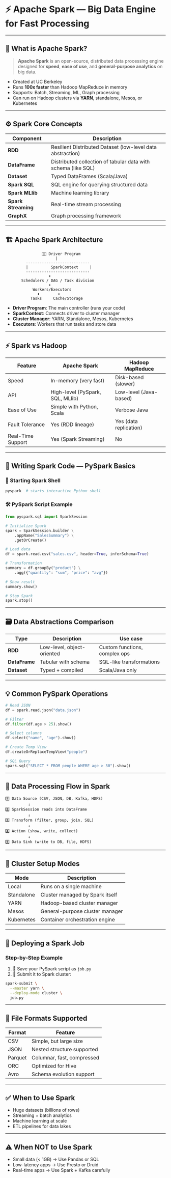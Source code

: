 # ⚡ Apache Spark — Big Data Engine for Fast Processing

---

## 📌 What is Apache Spark?

> **Apache Spark** is an open-source, distributed data processing engine designed for **speed**, **ease of use**, and **general-purpose analytics** on big data.

- Created at UC Berkeley
- Runs **100x faster** than Hadoop MapReduce in memory
- Supports: Batch, Streaming, ML, Graph processing
- Can run on Hadoop clusters via **YARN**, standalone, Mesos, or Kubernetes

---

## ⚙️ Spark Core Concepts

| Component    | Description                                                     |
|--------------|-----------------------------------------------------------------|
| **RDD**      | Resilient Distributed Dataset (low-level data abstraction)      |
| **DataFrame**| Distributed collection of tabular data with schema (like SQL)   |
| **Dataset**  | Typed DataFrames (Scala/Java)                                   |
| **Spark SQL**| SQL engine for querying structured data                         |
| **Spark MLlib** | Machine learning library                                     |
| **Spark Streaming** | Real-time stream processing                              |
| **GraphX**   | Graph processing framework                                      |

---

## 🏗️ Apache Spark Architecture

```
                🧑‍💻 Driver Program
                      |
         ----------------------------
         |          SparkContext     |
         ----------------------------
                   ⬇️
       Schedulers / DAG / Task division
                   ⬇️
            Workers/Executors
              ⬇️        ⬇️
           Tasks     Cache/Storage
```

- **Driver Program**: The main controller (runs your code)
- **SparkContext**: Connects driver to cluster manager
- **Cluster Manager**: YARN, Standalone, Mesos, Kubernetes
- **Executors**: Workers that run tasks and store data

---

## ⚡ Spark vs Hadoop

| Feature            | Apache Spark                         | Hadoop MapReduce                      |
|--------------------|--------------------------------------|----------------------------------------|
| Speed              | In-memory (very fast)                | Disk-based (slower)                    |
| API                | High-level (PySpark, SQL, MLlib)     | Low-level (Java-based)                 |
| Ease of Use        | Simple with Python, Scala            | Verbose Java                           |
| Fault Tolerance    | Yes (RDD lineage)                    | Yes (data replication)                 |
| Real-Time Support  | Yes (Spark Streaming)                | No                                     |

---

## 🧪 Writing Spark Code — PySpark Basics

### 🔧 Starting Spark Shell

```bash
pyspark  # starts interactive Python shell
```

### 🛠️ PySpark Script Example

```python
from pyspark.sql import SparkSession

# Initialize Spark
spark = SparkSession.builder \
    .appName("SalesSummary") \
    .getOrCreate()

# Load data
df = spark.read.csv("sales.csv", header=True, inferSchema=True)

# Transformation
summary = df.groupBy("product") \
    .agg({"quantity": "sum", "price": "avg"})

# Show result
summary.show()

# Stop Spark
spark.stop()
```

---

## 🗃️ Data Abstractions Comparison

| Type        | Description                   | Use case                      |
|-------------|-------------------------------|-------------------------------|
| **RDD**     | Low-level, object-oriented    | Custom functions, complex ops |
| **DataFrame**| Tabular with schema          | SQL-like transformations      |
| **Dataset** | Typed + compiled              | Scala/Java only               |

---

## 💡 Common PySpark Operations

```python
# Read JSON
df = spark.read.json("data.json")

# Filter
df.filter(df.age > 25).show()

# Select columns
df.select("name", "age").show()

# Create Temp View
df.createOrReplaceTempView("people")

# SQL Query
spark.sql("SELECT * FROM people WHERE age > 30").show()
```

---

## 🔄 Data Processing Flow in Spark

```
1️⃣ Data Source (CSV, JSON, DB, Kafka, HDFS)
          ↓
2️⃣ SparkSession reads into DataFrame
          ↓
3️⃣ Transform (filter, group, join, SQL)
          ↓
4️⃣ Action (show, write, collect)
          ↓
5️⃣ Data Sink (write to DB, file, HDFS)
```

---

## 🔌 Cluster Setup Modes

| Mode         | Description                                |
|--------------|--------------------------------------------|
| Local        | Runs on a single machine                   |
| Standalone   | Cluster managed by Spark itself            |
| YARN         | Hadoop-based cluster manager               |
| Mesos        | General-purpose cluster manager            |
| Kubernetes   | Container orchestration engine             |

---

## 🧱 Deploying a Spark Job

### Step-by-Step Example

1. 📄 Save your PySpark script as `job.py`
2. 🚀 Submit it to Spark cluster:

```bash
spark-submit \
  --master yarn \
  --deploy-mode cluster \
  job.py
```

---

## 🔧 File Formats Supported

| Format    | Feature                    |
|-----------|----------------------------|
| CSV       | Simple, but large size     |
| JSON      | Nested structure supported |
| Parquet   | Columnar, fast, compressed |
| ORC       | Optimized for Hive         |
| Avro      | Schema evolution support   |

---

## ✅ When to Use Spark

- Huge datasets (billions of rows)
- Streaming + batch analytics
- Machine learning at scale
- ETL pipelines for data lakes

---

## ⚠️ When NOT to Use Spark

- Small data (< 1GB) → Use Pandas or SQL
- Low-latency apps → Use Presto or Druid
- Real-time apps → Use Spark + Kafka carefully


